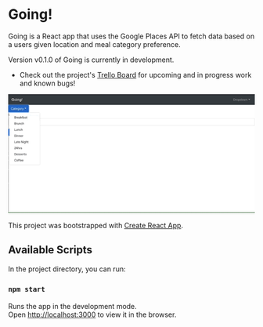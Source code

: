 # Going!

Going is a React app that uses the Google Places API to fetch data based on a users given location and meal category preference.  

Version v0.1.0 of Going is currently in development.  
  - Check out the project's [Trello Board](https://trello.com/b/Rk9xY1Uz/going) for upcoming and in progress work and known bugs!

![make-selection-display-data](https://github.com/brittany-johnson/going/blob/master/progressGifs/3-21-19-going.gif)


This project was bootstrapped with [Create React App](https://github.com/facebook/create-react-app).

## Available Scripts

In the project directory, you can run:

### `npm start`

Runs the app in the development mode.<br>
Open [http://localhost:3000](http://localhost:3000) to view it in the browser.
